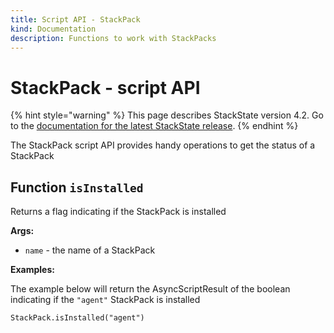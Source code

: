 ```yaml
---
title: Script API - StackPack
kind: Documentation
description: Functions to work with StackPacks
---
```


# StackPack - script API

{% hint style="warning" %}
This page describes StackState version 4.2.
Go to the [documentation for the latest StackState release](https://docs.stackstate.com/).
{% endhint %}

The StackPack script API provides handy operations to get the status of a StackPack

## Function `isInstalled`

Returns a flag indicating if the StackPack is installed

**Args:**

* `name` - the name of a StackPack

**Examples:**

The example below will return the AsyncScriptResult of the boolean indicating if the `"agent"` StackPack is installed

```text
StackPack.isInstalled("agent")
```

